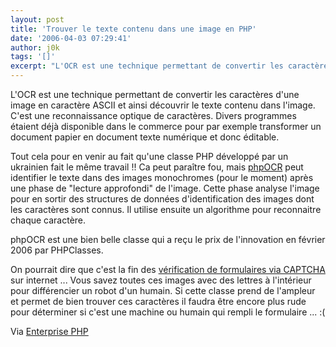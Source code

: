 ```yaml
---
layout: post
title: 'Trouver le texte contenu dans une image en PHP'
date: '2006-04-03 07:29:41'
author: j0k
tags: '[]'
excerpt: "L'OCR est une technique permettant de convertir les caractères d'une image en caractère ASCII et ainsi découvrir le texte contenu dans l'image. C'est une reconnaissance optique de caractères.     \nDivers programmes étaient déjà disponible dans le commerce pour par exemple transformer un document papier en document texte numérique et donc éditable.  \n  \n  …"
---
```


L'OCR est une technique permettant de convertir les caractères d'une image en caractère ASCII et ainsi découvrir le texte contenu dans l'image. C'est une reconnaissance optique de caractères.
Divers programmes étaient déjà disponible dans le commerce pour par exemple transformer un document papier en document texte numérique et donc éditable.

Tout cela pour en venir au fait qu'une classe PHP développé par un ukrainien fait le même travail !! Ca peut paraître fou, mais [phpOCR](http://www.phpclasses.org/browse/package/2874.html) peut identifier le texte dans des images monochromes (pour le moment) après une phase de &quot;lecture approfondi&quot; de l'image. Cette phase analyse l'image pour en sortir des structures de données d'identification des images dont les caractères sont connus. Il utilise ensuite un algorithme pour reconnaitre chaque caractère.

phpOCR est une bien belle classe qui a reçu le prix de l'innovation en février 2006 par PHPClasses.

On pourrait dire que c'est la fin des [vérification de formulaires via CAPTCHA](http://www.j0k3r.net/news-verification-de-formulaires-via-captcha-1127.html) sur internet ... Vous savez toutes ces images avec des lettres à l'intérieur pour différencier un robot d'un humain. Si cette classe prend de l'ampleur et permet de bien trouver ces caractères il faudra être encore plus rude pour déterminer si c'est une machine ou humain qui rempli le formulaire ... :(

Via [Enterprise PHP](http://enterprise.phpmagazine.net/2006/04/recognize_text_objects_in_grap.html)
